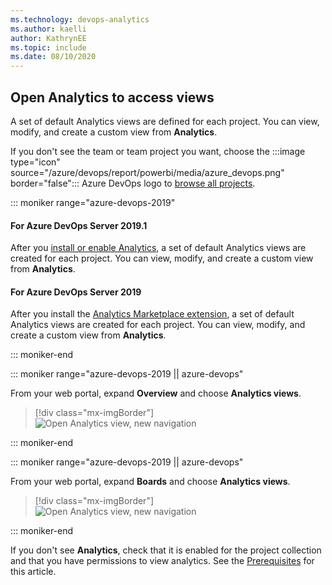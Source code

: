 ```yaml
---
ms.technology: devops-analytics
ms.author: kaelli
author: KathrynEE
ms.topic: include
ms.date: 08/10/2020
---
```


<a id="open-analytics">  </a>

## Open Analytics to access views

A set of default Analytics views are defined for each project. You can view, modify, and create a custom view from **Analytics**. 

If you don't see the team or team project you want, choose the :::image type="icon" source="/azure/devops/report/powerbi/media/azure_devops.png" border="false"::: Azure DevOps logo to [browse all projects](/azure/devops/project/navigation/work-across-projects).  

::: moniker range="azure-devops-2019"

#### For Azure DevOps Server 2019.1

After you [install or enable Analytics](/azure/devops/report/dashboards/analytics-extension), a set of default Analytics views are created for each project. You can view, modify, and create a custom view from **Analytics**. 

#### For Azure DevOps Server 2019

After you install the [Analytics Marketplace extension](/azure/devops/report/dashboards/analytics-extension), a set of default Analytics views are created for each project. You can view, modify, and create a custom view from **Analytics**. 

::: moniker-end  

::: moniker range="azure-devops-2019 || azure-devops"

From your web portal, expand **Overview** and choose **Analytics views**.  

> [!div class="mx-imgBorder"]  
> ![Open Analytics view, new navigation](/azure/devops/report/powerbi/media/open_analytics.png)   

::: moniker-end

::: moniker range="azure-devops-2019 || azure-devops"

From your web portal, expand **Boards** and choose **Analytics views**.  

> [!div class="mx-imgBorder"]  
> ![Open Analytics view, new navigation](/azure/devops/report/powerbi/media/open-analytics-2020.png)  

::: moniker-end 

If you don't see **Analytics**, check that it is enabled for the project collection and that you have permissions to view analytics. See the [Prerequisites](#prerequisites) for this article.     


